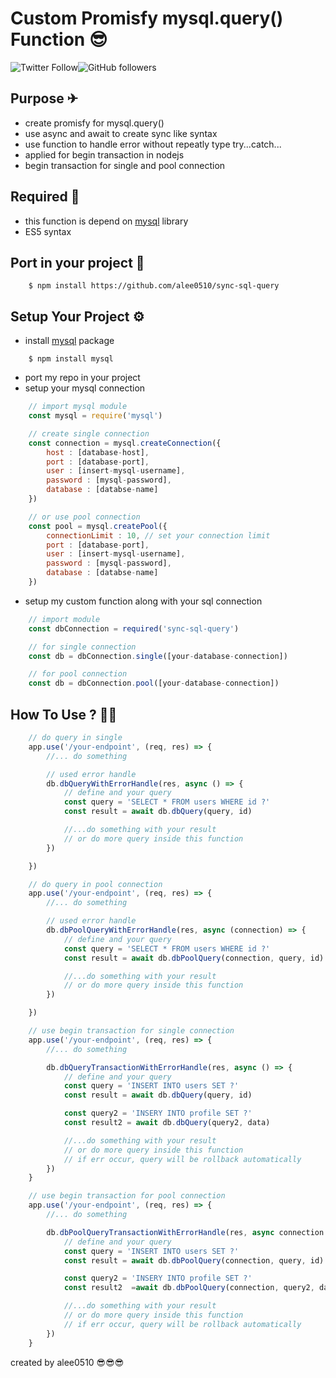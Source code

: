 # Custom Promisfy mysql.query() Function 😎
![Twitter Follow](https://img.shields.io/twitter/follow/a_lee0510?style=social)![GitHub followers](https://img.shields.io/github/followers/alee0510?style=social)

## Purpose ✈
- create promisfy for mysql.query()
- use async and await to create sync like syntax
- use function to handle error without repeatly type try...catch...
- applied for begin transaction in nodejs
- begin transaction for single and pool connection

## Required 💾
- this function is depend on [mysql](https://www.npmjs.com/package/mysql) library
- ES5 syntax

## Port in your project 🥤
```
    $ npm install https://github.com/alee0510/sync-sql-query
```

## Setup Your Project ⚙
- install [mysql](https://www.npmjs.com/package/mysql) package
```
    $ npm install mysql
```

- port my repo in your project
- setup your mysql connection
```javascript
    // import mysql module
    const mysql = require('mysql')

    // create single connection
    const connection = mysql.createConnection({
        host : [database-host],
        port : [database-port],
        user : [insert-mysql-username],
        password : [mysql-password],
        database : [databse-name]
    })

    // or use pool connection
    const pool = mysql.createPool({
        connectionLimit : 10, // set your connection limit
        port : [database-port],
        user : [insert-mysql-username],
        password : [mysql-password],
        database : [databse-name]
    })
```
- setup my custom function along with your sql connection
``` javascript
    // import module
    const dbConnection = required('sync-sql-query')

    // for single connection
    const db = dbConnection.single([your-database-connection])

    // for pool connection
    const db = dbConnection.pool([your-database-connection])
```

## How To Use ? 🙋‍♂️
```javascript
    // do query in single
    app.use('/your-endpoint', (req, res) => {
        //... do something

        // used error handle
        db.dbQueryWithErrorHandle(res, async () => {
            // define and your query
            const query = 'SELECT * FROM users WHERE id ?'
            const result = await db.dbQuery(query, id)

            //...do something with your result
            // or do more query inside this function
        })

    })

    // do query in pool connection
    app.use('/your-endpoint', (req, res) => {
        //... do something

        // used error handle
        db.dbPoolQueryWithErrorHandle(res, async (connection) => {
            // define and your query
            const query = 'SELECT * FROM users WHERE id ?'
            const result = await db.dbPoolQuery(connection, query, id)

            //...do something with your result
            // or do more query inside this function
        })

    })

    // use begin transaction for single connection
    app.use('/your-endpoint', (req, res) => {
        //... do something

        db.dbQueryTransactionWithErrorHandle(res, async () => {
            // define and your query
            const query = 'INSERT INTO users SET ?'
            const result = await db.dbQuery(query, id)

            const query2 = 'INSERY INTO profile SET ?'
            const result2 = await db.dbQuery(query2, data)

            //...do something with your result 
            // or do more query inside this function
            // if err occur, query will be rollback automatically
        })
    }

    // use begin transaction for pool connection
    app.use('/your-endpoint', (req, res) => {
        //... do something

        db.dbPoolQueryTransactionWithErrorHandle(res, async connection => {
            // define and your query
            const query = 'INSERT INTO users SET ?'
            const result = await db.dbPoolQuery(connection, query, id)

            const query2 = 'INSERY INTO profile SET ?'
            const result2  =await db.dbPoolQuery(connection, query2, data)

            //...do something with your result 
            // or do more query inside this function
            // if err occur, query will be rollback automatically
        })
    }
```

created by alee0510 😎😎😎
